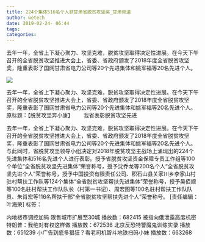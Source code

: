 ```yaml
---
title: 224个集体516名个人获甘肃省脱贫攻坚奖_甘肃频道
author: wetech
date: 2019-02-24- 06:44
tags: 
categories: 
---
```

去年一年，全省上下凝心聚力、攻坚克难，脱贫攻坚取得决定性进展。在今天下午召开的全省脱贫攻坚推进大会上，省委、省政府颁发了2018年度全省脱贫攻坚奖，隆重表彰了国网甘肃省电力公司等20个先进集体和姚军福等20名先进个人。
<!-- more -->
                
<img align="center" border="0" src="http://p2.ifengimg.com/a/2016/0810/204c433878d5cf9size1_w16_h16.png" />
                
                
            
去年一年，全省上下凝心聚力、攻坚克难，脱贫攻坚取得决定性进展。在今天下午召开的全省脱贫攻坚推进大会上，省委、省政府颁发了2018年度全省脱贫攻坚奖，隆重表彰了国网甘肃省电力公司等20个先进集体和姚军福等20名先进个人。
原标题：【脱贫攻坚奔小康】
      我省表彰脱贫攻坚先进
						 
去年一年，全省上下凝心聚力、攻坚克难，脱贫攻坚取得决定性进展。在今天下午召开的全省脱贫攻坚推进大会上，省委、省政府颁发了2018年度全省脱贫攻坚奖，隆重表彰了国网甘肃省电力公司等20个先进集体和姚军福等20名先进个人。
与此同时，省脱贫攻坚领导小组决定对2018年脱贫攻坚主战场上涌现出的224个先进集体和516名先进个人进行表彰。授予省脱贫攻坚资金保障专责工作组等100个单位“全省脱贫攻坚先进集体”荣誉称号，授予沈乔龙等200名个人“全省脱贫攻坚先进个人”荣誉称号，授予中国投资有限责任公司、积石山县关家川乡李家山村驻村帮扶工作队等124个集体“全省脱贫攻坚帮扶先进集体”荣誉称号，授予吴佰顺等100名驻村帮扶工作队队长（村第一书记）、周宏图等100名驻村帮扶工作队队员、朱肖宏等116名帮扶干部“全省脱贫攻坚帮扶先进个人”荣誉称号。
[责任编辑：叶海荣]
标签：
 
             
内地楼市调控加码 限售城市扩展至30城
播放数：682415
被指向俄泄露高度机密 特朗普：我绝对有权这样做
播放数：672536
北京反恐特警魔鬼训练实录
播放数：651239
小广告到底多猖狂？看老司机智斗地铁扫码小妹
播放数：663268
